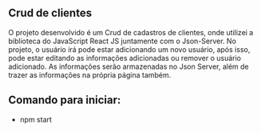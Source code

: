 ## Crud de clientes

O projeto desenvolvido é um Crud de cadastros de clientes, onde utilizei a biblioteca do JavaScript React JS juntamente com o Json-Server.
No projeto, o usuário irá pode estar adicionando um novo usuário, após isso, pode estar editando as informações adicionadas ou remover o usuário adicionado. As informações
serão armazenadas no Json Server, além de trazer as informações na própria página também.

## Comando para iniciar:
- npm start
